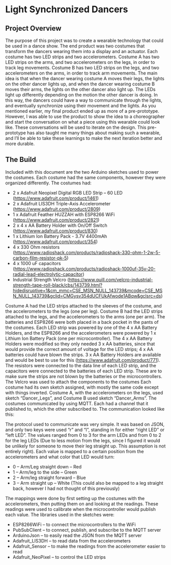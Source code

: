 # Light Synchronized Dancers

## Project Overview
The purpose of this project was to create a wearable technology that could be used in a dance show. The end product was two costumes that transform the dancers wearing them into a display and an actuator. Each costume has two LED strips and two accelerometers. Costume A has two LED strips on the arms, and two accelerometers on the legs, in order to track leg movements. Costume B has two LED strips on the legs, and two accelerometers on the arms, in order to track arm movements. The main idea is that when the dancer wearing costume A moves their legs, the lights on the other dancer lights up, and when the dancer wearing costume B moves their arms, the lights on the other dancer also light up. The LEDs light up differently depending on the motion the other dancer is doing. In this way, the dancers could have a way to communicate through the lights, and eventually synchronize using their movement and the lights. As you mentioned earlier, my final product ended up as more of a pre-prototype. However, I was able to use the product to show the idea to a choreographer and start the conversation on what a piece using this wearable could look like. These conversations will be used to iterate on the design. This pre-prototype has also taught me many things about making such a wearable, and I’ll be able to take these learnings to make the next iteration better and more durable.
## The Build
Included with this document are the two Arduino sketches used to power the costumes. 
Each costume had the same components, however they were organized differently. The costumes had:
* 2 x Adafruit Neopixel Digital RGB LED Strip – 60 LED (https://www.adafruit.com/product/1461) 
* 2 x Adafruit LIS3DH Triple-Axis Accelerometer (https://www.adafruit.com/product/2809) 
* 1 x Adafruit Feather HUZZAH with ESP8266 WiFi (https://www.adafruit.com/product/2821) 
* 2 x 4 x AA Battery Holder with On/Off Switch (https://www.adafruit.com/product/830)
* 1 x Lithium Ion Battery Pack - 3.7V 4400mAh (https://www.adafruit.com/product/354) 
* 4 x 330 Ohm resistors (https://www.radioshack.com/products/radioshack-330-ohm-1-2w-5-carbon-film-resistor-pk-5) 
* 4 x 1000 uF capacitors (https://www.radioshack.com/products/radioshack-1000uf-35v-20-radial-lead-electrolytic-capacitor) 
* Industrial Strength Velcro (https://www.quill.com/velcro-industrial-strength-tape-roll-black/cbs/143739.html?hidedisruptive=1&cm_mmc=CSE_MSN_NULL_143739&mcode=CSE_MSN_NULL_143739&gclid=CMGysv354dUCFUkAfwode1ABqw&gclsrc=ds) 

Costume A had the LED strips attached to the sleeves of the costume, and the accelerometers to the legs (one per leg). Costume B had the LED strips attached to the legs, and the accelerometers to the arms (one per arm). The batteries and ESP8266 were both placed in a back pocket in the pants of the costumes. Each LED strip was powered by one of the 4 x AA Battery Holders, and the ESP8266 and the accelerometers were powered by 1 x Lithium Ion Battery Pack (one per microcontroller). The 4 x AA Battery Holders were modified so they only needed 3 x AA batteries, since that would provide the correct amount of voltage for the LED strips; 4 x AA batteries could have blown the strips. 3 x AA Battery Holders are available and would be best to use for this (https://www.adafruit.com/product/771).
The resistors were connected to the data line of each LED strip, and the capacitors were connected to the batteries of each LED strip. These are to make sure the strips are not blown by the batteries or the microcontrollers. The Velcro was used to attach the components to the costumes
Each costume had its own sketch assigned, with mostly the same code except with things inverted. Costume A, with the accelerometers on the legs, used sketch “Dancer_Legs”, and Costume B used sketch “Dancer_Arms”. The costumes communicated by using MQTT. Each had a channel that it published to, which the other subscribed to. The communication looked like this:
 
The protocol used to communicate was very simple. It was based on JSON, and only two keys were used “r” and “l”, standing in for either “right LED” or “left LED”. The values ranged from 0 to 3 for the arm LEDs and from 0 to 2 for the leg LEDs (Due to less motion from the legs, since I figured it would be unlikely for someone to move their leg straight up. This assumption is not entirely right). Each value is mapped to a certain position from the accelerometers and what color that LED would turn:
* 0 – Arm/Leg straight down – Red 
* 1 – Arm/leg to the side – Green 
* 2 – Arm/leg straight forward – Blue 
* 3 – Arm straight up – White  (This could also be mapped to a leg straight back, however I had not thought of this previously)

The mappings were done by first setting up the costumes with the accelerometers, then putting them on and looking at the readings. These readings were used to calibrate when the microcontroller would publish each value.
The libraries used in the sketches were:
* ESP8266WiFi – to connect the microcontrollers to the WiFi
* PubSubClient – to connect, publish, and subscribe to the MQTT server
* ArduinoJson – to easily read the JSON from the MQTT server
* Adafruit_LIS3DH – to read data from the accelerometers
* Adafruit_Sensor – to make the readings from the accelerometer easier to read
* Adafruit_NeoPixel – to control the LED strips
